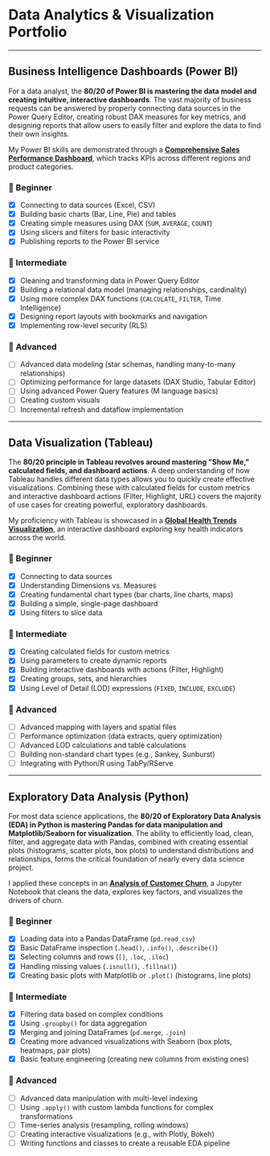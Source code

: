 # Data Analytics & Visualization Portfolio

-----

## Business Intelligence Dashboards (Power BI)

For a data analyst, the **80/20 of Power BI is mastering the data model and creating intuitive, interactive dashboards**. The vast majority of business requests can be answered by properly connecting data sources in the Power Query Editor, creating robust DAX measures for key metrics, and designing reports that allow users to easily filter and explore the data to find their own insights.

My Power BI skills are demonstrated through a **[Comprehensive Sales Performance Dashboard](https://www.google.com/search?q=./PowerBI_Projects/Sales_Dashboard/)**, which tracks KPIs across different regions and product categories.

### 🌱 Beginner

  - [x] Connecting to data sources (Excel, CSV)
  - [x] Building basic charts (Bar, Line, Pie) and tables
  - [x] Creating simple measures using DAX (`SUM`, `AVERAGE`, `COUNT`)
  - [x] Using slicers and filters for basic interactivity
  - [x] Publishing reports to the Power BI service

### 🚧 Intermediate

  - [x] Cleaning and transforming data in Power Query Editor
  - [x] Building a relational data model (managing relationships, cardinality)
  - [x] Using more complex DAX functions (`CALCULATE`, `FILTER`, Time Intelligence)
  - [x] Designing report layouts with bookmarks and navigation
  - [x] Implementing row-level security (RLS)

### 🚀 Advanced

  - [ ] Advanced data modeling (star schemas, handling many-to-many relationships)
  - [ ] Optimizing performance for large datasets (DAX Studio, Tabular Editor)
  - [ ] Using advanced Power Query features (M language basics)
  - [ ] Creating custom visuals
  - [ ] Incremental refresh and dataflow implementation

-----

## Data Visualization (Tableau)

The **80/20 principle in Tableau revolves around mastering "Show Me," calculated fields, and dashboard actions**. A deep understanding of how Tableau handles different data types allows you to quickly create effective visualizations. Combining these with calculated fields for custom metrics and interactive dashboard actions (Filter, Highlight, URL) covers the majority of use cases for creating powerful, exploratory dashboards.

My proficiency with Tableau is showcased in a **[Global Health Trends Visualization](https://www.google.com/search?q=./Tableau_Projects/Global_Health_Viz/)**, an interactive dashboard exploring key health indicators across the world.

### 🌱 Beginner

  - [x] Connecting to data sources
  - [x] Understanding Dimensions vs. Measures
  - [x] Creating fundamental chart types (bar charts, line charts, maps)
  - [x] Building a simple, single-page dashboard
  - [x] Using filters to slice data

### 🚧 Intermediate

  - [x] Creating calculated fields for custom metrics
  - [x] Using parameters to create dynamic reports
  - [x] Building interactive dashboards with actions (Filter, Highlight)
  - [x] Creating groups, sets, and hierarchies
  - [x] Using Level of Detail (LOD) expressions (`FIXED`, `INCLUDE`, `EXCLUDE`)

### 🚀 Advanced

  - [ ] Advanced mapping with layers and spatial files
  - [ ] Performance optimization (data extracts, query optimization)
  - [ ] Advanced LOD calculations and table calculations
  - [ ] Building non-standard chart types (e.g., Sankey, Sunburst)
  - [ ] Integrating with Python/R using TabPy/RServe

-----

## Exploratory Data Analysis (Python)

For most data science applications, the **80/20 of Exploratory Data Analysis (EDA) in Python is mastering Pandas for data manipulation and Matplotlib/Seaborn for visualization**. The ability to efficiently load, clean, filter, and aggregate data with Pandas, combined with creating essential plots (histograms, scatter plots, box plots) to understand distributions and relationships, forms the critical foundation of nearly every data science project.

I applied these concepts in an **[Analysis of Customer Churn](https://www.google.com/search?q=./Python_EDA_Projects/Customer_Churn_Analysis.ipynb)**, a Jupyter Notebook that cleans the data, explores key factors, and visualizes the drivers of churn.

### 🌱 Beginner

  - [x] Loading data into a Pandas DataFrame (`pd.read_csv`)
  - [x] Basic DataFrame inspection (`.head()`, `.info()`, `.describe()`)
  - [x] Selecting columns and rows (`[]`, `.loc`, `.iloc`)
  - [x] Handling missing values (`.isnull()`, `.fillna()`)
  - [x] Creating basic plots with Matplotlib or `.plot()` (histograms, line plots)

### 🚧 Intermediate

  - [x] Filtering data based on complex conditions
  - [x] Using `.groupby()` for data aggregation
  - [x] Merging and joining DataFrames (`pd.merge`, `.join`)
  - [x] Creating more advanced visualizations with Seaborn (box plots, heatmaps, pair plots)
  - [x] Basic feature engineering (creating new columns from existing ones)

### 🚀 Advanced

  - [ ] Advanced data manipulation with multi-level indexing
  - [ ] Using `.apply()` with custom lambda functions for complex transformations
  - [ ] Time-series analysis (resampling, rolling windows)
  - [ ] Creating interactive visualizations (e.g., with Plotly, Bokeh)
  - [ ] Writing functions and classes to create a reusable EDA pipeline
